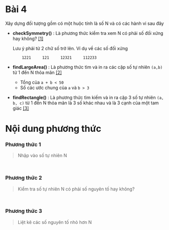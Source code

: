 # Bài 4
Xây dựng đối tượng gồm có một huộc tính là số N và có các hành vi sau đây

- **checkSymmetry()** : Là phương thức kiểm tra xem N có phải số đối xứng hay không? [[1]](#Phương-thức-1)

    Lưu ý phải từ 2 chữ số trở lên. Ví dụ về các số đối xứng
    ```
        1221     121     12321     112233
    ``` 
- **findLargeArea()** : Là phương thức tìm và in ra các cặp số tự nhiên `(a,b)` từ 1 đến N thỏa mãn [[2]](#Phương-thức-2)
    + Tổng của `a + b < 50`
    + Số các ước chung của `a` và `b > 3`

- **findRectangle()** : Là phương thức tìm kiếm và in ra cặp 3 số tự nhiên 
`(a, b, c)` từ 1 đến N thỏa mãn là 3 số khác nhau và là 3 cạnh của một tam giác [[3]](#Phương-thức-3)


# Nội dung phương thức
### Phương thức 1
> Nhập vào số tự nhiên N

```java
    
```
### Phương thức 2
> Kiểm tra số tự nhiên N có phải số nguyên tố hay không?

```java
    
```
### Phương thức 3
> Liệt kê các số nguyên tố nhỏ hơn N

```java
    
```